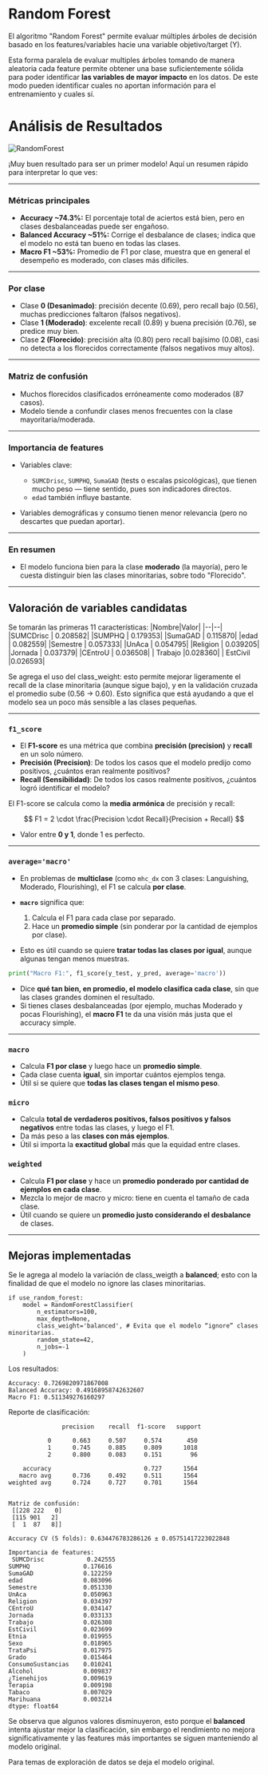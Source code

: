 # Random Forest

El algoritmo "Random Forest" permite evaluar múltiples árboles de decisión basado en los features/variables hacie una variable objetivo/target (Y).

Esta forma paralela de evaluar multiples árboles tomando de manera aleatoria cada feature permite obtener una base suficientemente sólida para poder identificar **las variables de mayor impacto** en los datos. De este modo pueden identificar cuales no aportan información para el entrenamiento y cuales sí.

# Análisis de Resultados
![RandomForest](../img/RandomForestResults.png)

¡Muy buen resultado para ser un primer modelo! Aquí un resumen rápido para interpretar lo que ves:

---

### Métricas principales

* **Accuracy \~74.3%:** El porcentaje total de aciertos está bien, pero en clases desbalanceadas puede ser engañoso.
* **Balanced Accuracy \~51%:** Corrige el desbalance de clases; indica que el modelo no está tan bueno en todas las clases.
* **Macro F1 \~53%:** Promedio de F1 por clase, muestra que en general el desempeño es moderado, con clases más difíciles.

---

### Por clase

* Clase **0 (Desanimado)**: precisión decente (0.69), pero recall bajo (0.56), muchas predicciones faltaron (falsos negativos).
* Clase **1 (Moderado)**: excelente recall (0.89) y buena precisión (0.76), se predice muy bien.
* Clase **2 (Florecido)**: precisión alta (0.80) pero recall bajísimo (0.08), casi no detecta a los florecidos correctamente (falsos negativos muy altos).

---

### Matriz de confusión

* Muchos florecidos clasificados erróneamente como moderados (87 casos).
* Modelo tiende a confundir clases menos frecuentes con la clase mayoritaria/moderada.

---

### Importancia de features

* Variables clave:

  * `SUMCDrisc`, `SUMPHQ`, `SumaGAD` (tests o escalas psicológicas), que tienen mucho peso — tiene sentido, pues son indicadores directos.
  * `edad` también influye bastante.
* Variables demográficas y consumo tienen menor relevancia (pero no descartes que puedan aportar).

---

### En resumen

* El modelo funciona bien para la clase **moderado** (la mayoría), pero le cuesta distinguir bien las clases minoritarias, sobre todo "Florecido".


---
## Valoración de variables candidatas

Se tomarán las primeras 11 características:
|Nombre|Valor|
|--|--|
 |SUMCDrisc    |        0.208582|
 |SUMPHQ       |        0.179353|
 |SumaGAD       |       0.115870|
 |edad           |      0.082559|
 |Semestre        |     0.057333|
 |UnAca            |    0.054795|
 |Religion          |   0.039205|
|Jornada            |  0.037379|
 |CEntroU             | 0.036508|
| Trabajo              |0.028360|
| EstCivil             |0.026593|

Se agrega el uso del class_weight: esto permite mejorar ligeramente el recall de la clase minoritaria (aunque sigue bajo), y en la validación cruzada el promedio sube (0.56 → 0.60). Esto significa que está ayudando a que el modelo sea un poco más sensible a las clases pequeñas.

---

### **`f1_score`**

* El **F1-score** es una métrica que combina **precisión (precision)** y **recall** en un solo número.
* **Precisión (Precision)**: De todos los casos que el modelo predijo como positivos, ¿cuántos eran realmente positivos?
* **Recall (Sensibilidad)**: De todos los casos realmente positivos, ¿cuántos logró identificar el modelo?

El F1-score se calcula como la **media armónica** de precisión y recall:

$$
F1 = 2 \cdot \frac{Precision \cdot Recall}{Precision + Recall}
$$

* Valor entre **0 y 1**, donde 1 es perfecto.

---

### **`average='macro'`**

* En problemas de **multiclase** (como `mhc_dx` con 3 clases: Languishing, Moderado, Flourishing), el F1 se calcula **por clase**.
* **`macro`** significa que:

  1. Calcula el F1 para cada clase por separado.
  2. Hace un **promedio simple** (sin ponderar por la cantidad de ejemplos por clase).
* Esto es útil cuando se quiere **tratar todas las clases por igual**, aunque algunas tengan menos muestras.

```python
print("Macro F1:", f1_score(y_test, y_pred, average='macro'))
```

* Dice **qué tan bien, en promedio, el modelo clasifica cada clase**, sin que las clases grandes dominen el resultado.
* Si tienes clases desbalanceadas (por ejemplo, muchas Moderado y pocas Flourishing), el **macro F1** te da una visión más justa que el accuracy simple.

---

### **`macro`**

* Calcula **F1 por clase** y luego hace un **promedio simple**.
* Cada clase cuenta **igual**, sin importar cuántos ejemplos tenga.
* Útil si se quiere que **todas las clases tengan el mismo peso**.

### **`micro`**

* Calcula **total de verdaderos positivos, falsos positivos y falsos negativos** entre todas las clases, y luego el F1.
* Da más peso a las **clases con más ejemplos**.
* Útil si importa la **exactitud global** más que la equidad entre clases.

### **`weighted`**

* Calcula **F1 por clase** y hace un **promedio ponderado por cantidad de ejemplos en cada clase**.
* Mezcla lo mejor de macro y micro: tiene en cuenta el tamaño de cada clase.
* Útil cuando se quiere un **promedio justo considerando el desbalance** de clases.


---

## Mejoras implementadas

Se le agrega al modelo la variación de class_weigth a **balanced**; esto con la finalidad de que el modelo no ignore las clases minoritarias.

```
if use_random_forest:
    model = RandomForestClassifier(
        n_estimators=100,
        max_depth=None,
        class_weight='balanced', # Evita que el modelo “ignore” clases minoritarias.
        random_state=42,
        n_jobs=-1
    )
```

Los resultados:

```
Accuracy: 0.7269820971867008
Balanced Accuracy: 0.49168958742632607
Macro F1: 0.511349276160297
```

Reporte de clasificación:
```
               precision    recall  f1-score   support

           0      0.663     0.507     0.574       450
           1      0.745     0.885     0.809      1018
           2      0.800     0.083     0.151        96

    accuracy                          0.727      1564
   macro avg      0.736     0.492     0.511      1564
weighted avg      0.724     0.727     0.701      1564


Matriz de confusión:
 [[228 222   0]
 [115 901   2]
 [  1  87   8]]

Accuracy CV (5 folds): 0.634476783286126 ± 0.05751417223022848

Importancia de features:
 SUMCDrisc            0.242555
SUMPHQ               0.176616
SumaGAD              0.122259
edad                 0.083096
Semestre             0.051330
UnAca                0.050963
Religion             0.034397
CEntroU              0.034147
Jornada              0.033133
Trabajo              0.026308
EstCivil             0.023699
Etnia                0.019955
Sexo                 0.018965
TrataPsi             0.017975
Grado                0.015464
ConsumoSustancias    0.010241
Alcohol              0.009837
¿Tienehijos          0.009619
Terapia              0.009198
Tabaco               0.007029
Marihuana            0.003214
dtype: float64
```

Se observa que algunos valores disminuyeron, esto porque el **balanced** intenta ajustar mejor la clasificación, sin embargo el rendimiento no mejora significativamente y las features más importantes se siguen manteniendo al modelo original.

Para temas de exploración de datos se deja el modelo original.